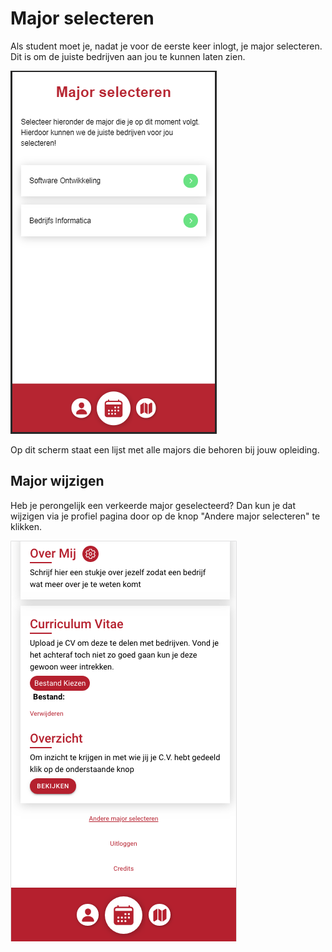 # Major selecteren

Als student moet je, nadat je voor de eerste keer inlogt, je major selecteren. Dit is om de juiste bedrijven aan jou te kunnen laten zien.

![Major selecteren screenshot](../media/app-major-selecteren.png)

Op dit scherm staat een lijst met alle majors die behoren bij jouw opleiding.

## Major wijzigen

Heb je perongelijk een verkeerde major geselecteerd? Dan kun je dat wijzigen via je profiel pagina door op de knop "Andere major selecteren" te klikken.

![Major wijzigen screenshot](../media/app-andere-major-selecteren.png)
